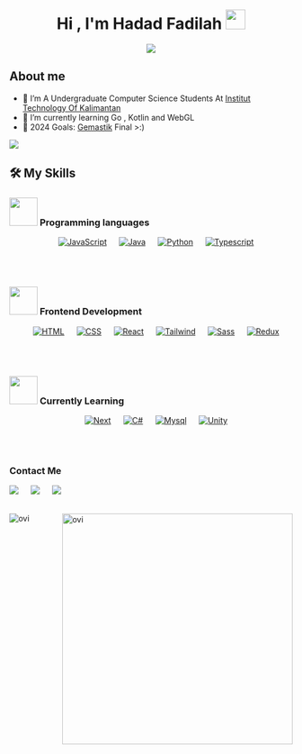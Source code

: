 <h1 align="center">Hi , I'm Hadad Fadilah <img src="https://media.giphy.com/media/hvRJCLFzcasrR4ia7z/giphy.gif" width="35"></h1>
<p align="center">
  <a href="https://github.com/DenverCoder1/readme-typing-svg"><img src="https://readme-typing-svg.herokuapp.com?font=Time+New+Roman&color=%2301E4D9&size=25&center=true&vCenter=true&width=600&height=100&lines=FrontEnd+Web+Developer;Computer+Science+Student;Sometimes+Gamedev;Cyber+Security+Enthusiast;"></a>
</p>

##  About me
- 🔭 I’m A Undergraduate Computer Science Students At <a href="https://itk.ac.id/">Institut Technology Of Kalimantan</a>
- 🌱 I’m currently learning Go , Kotlin and WebGL 
- 🥅 2024 Goals: <a href="https://gemastik.kemdikbud.go.id/">Gemastik</a> Final >:)


![](https://komarev.com/ghpvc/?username=Fadil-Tao&color=01E4D9&style=flat-square)
## 🛠️ My Skills
### <picture> <img src = "https://github.com/7oSkaaa/7oSkaaa/blob/main/Images/Programming_Languages.gif?raw=true" width = 50px>  </picture> Programming languages

<p align="center">   
  &emsp;
  <a href="https://developer.mozilla.org/en-US/docs/Web/JavaScript" target="_blank"><img alt="JavaScript" src="https://img.shields.io/badge/JavaScript-323330?style=for-the-badge&logo=javascript&logoColor=F7DF1E"></a>
  &emsp;
  <a href="https://www.java.com" target="_blank"> <img alt="Java" src="https://img.shields.io/badge/Java-ED8B00?style=for-the-badge&logo=openjdk&logoColor=white"></a>
  &emsp;
   <a href="https://www.python.org" target="_blank"><img alt="Python" src="https://img.shields.io/badge/Python-14354C?style=for-the-badge&logo=python&logoColor=white"></a>
  &emsp;
  <a href="https://www.typescriptlang.org/"><img alt="Typescript" src="https://img.shields.io/badge/TypeScript-007ACC?style=for-the-badge&logo=typescript&logoColor=white"></a>
</p>
<br><br>

### <picture> <img src = "https://github.com/7oSkaaa/7oSkaaa/blob/main/Images/Front_End.gif?raw=true" width = 50px>  </picture> Frontend Development


<p align="center"> 
  &emsp; 
  <a href="https://www.w3.org/html/" target="_blank"> <img alt="HTML" src="https://img.shields.io/badge/HTML5-E34F26?style=for-the-badge&logo=html5&logoColor=white"></a>   
  &emsp;
  <a href="https://www.w3schools.com/css/" target="_blank"><img alt="CSS" src="https://img.shields.io/badge/CSS3-1572B6?style=for-the-badge&logo=css3&logoColor=white"></a> 
  &emsp;
  <a href="https://react.dev target="_blank"><img alt="React" src="https://img.shields.io/badge/React-20232A?style=for-the-badge&logo=react&logoColor=61DAFB"></a> 
  &emsp;
  <a href="https://tailwind.org target="_blank"><img alt="Tailwind" src="https://img.shields.io/badge/Tailwind_CSS-38B2AC?style=for-the-badge&logo=tailwind-css&logoColor=white"></a> 
  &emsp;
  <a href="https://tailwind.org target="_blank"><img alt="Sass" src="https://img.shields.io/badge/Sass-CC6699?style=for-the-badge&logo=sass&logoColor=white"></a> 
  &emsp;
  <a href="https://tailwind.org target="_blank"><img alt="Redux" src="https://img.shields.io/badge/Redux-593D88?style=for-the-badge&logo=redux&logoColor=white"></a> 
</p>
<br><br>

 ### <picture> <img src = "https://github.com/7oSkaaa/7oSkaaa/blob/main/Images/Software_Tools.gif?raw=true" width = 50px>  </picture> Currently Learning
 <p align="center">
     &emsp;
  <a href="https://tailwind.org target="_blank"><img alt="Next" src="https://img.shields.io/badge/next.js-000000?style=for-the-badge&logo=nextdotjs&logoColor=white"></a> 
     &emsp;
  <a href="https://tailwind.org target="_blank"><img alt="C#" src="https://img.shields.io/badge/C%23-239120?style=for-the-badge&logo=c-sharp&logoColor=white"></a> 
     &emsp;
  <a href="https://tailwind.org target="_blank"><img alt="Mysql" src="https://img.shields.io/badge/MySQL-00000F?style=for-the-badge&logo=mysql&logoColor=white"></a> 
     &emsp;
  <a href="https://tailwind.org target="_blank"><img alt="Unity" src="https://img.shields.io/badge/Unity-100000?style=for-the-badge&logo=unity&logoColor=white"></a> 
 </p>
<br><br>

### Contact Me
<a target="_blank" href="https://www.linkedin.com/in/hadad-fadilah-71895a245/"><img src="https://img.shields.io/badge/-LinkedIn-0077B5?style=for-the-badge&logo=Linkedin&logoColor=white"></img></a>
&emsp;
<a target="_blank" href="mailto:hadadfadilah2354@gmail.com"><img src="https://img.shields.io/badge/-Gmail-D14836?style=for-the-badge&logo=Gmail&logoColor=white"/></a>
&emsp;
<a target="_blank" href="https://twitter.com/"><img src="https://img.shields.io/badge/-Twitter-1DA1F2?style=for-the-badge&logo=Twitter&logoColor=white"></img></a>
<br><br>

<p><img align="left" src="https://github-readme-stats.vercel.app/api/top-langs?username=Fadil-Tao&show_icons=true&locale=en&layout=compact&theme=chartreuse-dark" alt="ovi" /></p>
<p>&nbsp;<img align="right" src="https://github-readme-stats.vercel.app/api?username=Fadil-Tao&show_icons=true&locale=en&theme=chartreuse-dark" alt="ovi" width="410" /></p>
<br><br><br><br><br>



<!--
**Fadil-Tao/Fadil-Tao** is a ✨ _special_ ✨ repository because its `README.md` (this file) appears on your GitHub profile.


